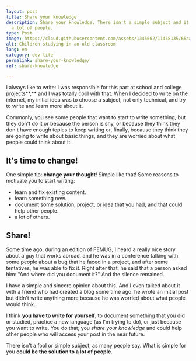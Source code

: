 ```yaml
---
layout: post
title: Share your knowledge
description: Share your knowledge. There isn't a simple subject and it could help
  a lot of people.
type: Post
image: https://cloud.githubusercontent.com/assets/1345662/11458135/66aaaade-96a1-11e5-9398-6f3e9a24f46c.jpg
alt: Children studying in an old classroom
lang: en
category: dev-life
permalink: share-your-knowledge/
ref: share-knowledge

---
```

I always like to write: I was responsible for this part at school and college projects**,** and I was totally cool with that. When I decided to write on the internet, my initial idea was to choose a subject, not only technical, and try to write and learn more about it.

Commonly, you see some people that want to start to write something, but they don't do it or because the person is shy, or because they think they don't have enough topics to keep writing or, finally, because they think they are going to write about basic things, and they are worried about what people could think about it.

## It's time to change!

One simple tip: **change your thought**! Simple like that! Some reasons to motivate you to start writing:

* learn and fix existing content.
* learn something new.
* document some solution, project, or idea that you had, and that could help other people.
* a lot of others.

## Share!

Some time ago, during an edition of FEMUG, I heard a really nice story about a guy that works abroad, and he was in a conference talking with some people about a bug that he faced in a project, and after some tentatives, he was able to fix it. Right after that, he said that a person asked him: "And where did you document it?" And the silence remained.

I have a simple and sincere opinion about this. And I even talked about it with a friend who had created a blog some time ago: he wrote an initial post but didn't write anything more because he was worried about what people would think.

I think **you have to write for yourself**, to document something that you did or studied, practice a new language (as I'm trying to do), or just because you want to write. You do that; you _share your knowledge_ and could help other people who will access your post in the near future.

There isn't a fool or simple subject, as many people say. What is simple for you **could be the solution to a lot of people**.